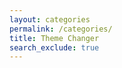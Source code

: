 ```yaml
---
layout: categories
permalink: /categories/
title: Theme Changer
search_exclude: true
---
```


 <script> const toggleButton = document.querySelector('#theme-toggle'); const themeLink = document.querySelector('#theme-link'); toggleButton.addEventListener('click', () => { if (themeLink.getAttribute('href') === '../assets/css/dark-mode.css') { themeLink.setAttribute('href', '../assets/css/light-mode1.css'); } else { themeLink.setAttribute('href', '../assets/css/dark-mode.css'); } }); </script>